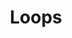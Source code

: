 ---
layout: flashcard-topic
# Main card
title: Loops
main_card_title: Java Loops
main_card_bg: '#6586c3'
# Other cards
card_bg: '#9aacd5'
cards:
  - title: What is Loop?
    description: Java loop statements repeat code execution.
  - title: Types of Loop
    description: There are several types of loop statements including for, while, and do-while.
  - title: For Loop
    description: The for loop is used to iterate a specific number of times. 
  - title: For Syntax
    description: for (initialization; condition; iteration) { // code to be executed }
  - title: While Loop
    description: The while loop is used to repeatedly execute a block of code while a condition is true. 
  - title: While syntax
    description: while (condition) { //code to be executed }
  - title: Do-While Loop
    description: Similar to the while loop, but it executes the code block at least once before checking the condition.
  - title: Do-While Syntax
    description: do { // code to be executed } while (condition);
  - title: Jump Statement
    description: A Jump Statement in Java is used to transfer control to a specific part of the program.
  - title: Types of Jump
    description: break, continue, return, and throw.
  - title: Break Statement
    description: The break statement is used to exit a loop or a switch statement
  - title: Continue Statement
    description: The continue statement is used to skip over one iteration of a loop.
---